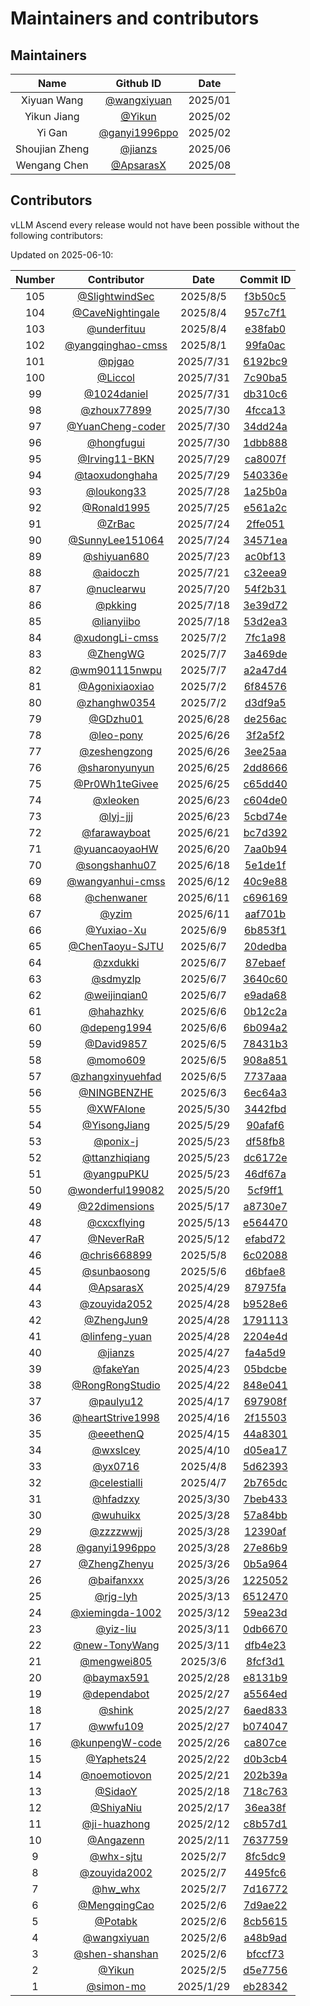 # Maintainers and contributors

## Maintainers

| Name | Github ID | Date |
|:-----------:|:-----:|:-----:|
| Xiyuan Wang| [@wangxiyuan](https://github.com/wangxiyuan) | 2025/01 |
| Yikun Jiang| [@Yikun](https://github.com/Yikun) | 2025/02 |
| Yi Gan| [@ganyi1996ppo](https://github.com/ganyi1996ppo) | 2025/02 |
| Shoujian Zheng| [@jianzs](https://github.com/jianzs) | 2025/06 |
| Wengang Chen | [@ApsarasX](https://github.com/ApsarasX) | 2025/08 |

## Contributors

vLLM Ascend every release would not have been possible without the following contributors:

Updated on 2025-06-10:

| Number | Contributor | Date | Commit ID |
|:------:|:-----------:|:-----:|:---------:|
| 105 | [@SlightwindSec](https://github.com/SlightwindSec) | 2025/8/5 | [f3b50c5](https://github.com/vllm-project/vllm-ascend/commit/f3b50c54e8243ad8ccefb9b033277fbdd382a9c4) |
| 104 | [@CaveNightingale](https://github.com/CaveNightingale) | 2025/8/4 | [957c7f1](https://github.com/vllm-project/vllm-ascend/commit/957c7f108d5f0aea230220ccdc18d657229e4030) |
| 103 | [@underfituu](https://github.com/underfituu) | 2025/8/4 | [e38fab0](https://github.com/vllm-project/vllm-ascend/commit/e38fab011d0b81f3a8e40d9bbe263c283dd4129b) |
| 102 | [@yangqinghao-cmss](https://github.com/yangqinghao-cmss) | 2025/8/1 | [99fa0ac](https://github.com/vllm-project/vllm-ascend/commit/99fa0ac882c79ae9282940125b042a44ea422757) |
| 101 | [@pjgao](https://github.com/pjgao) | 2025/7/31 | [6192bc9](https://github.com/vllm-project/vllm-ascend/commit/6192bc95c0e47097836e9be1f30f2a0a6fdca088) |
| 100 | [@Liccol](https://github.com/Liccol) | 2025/7/31 | [7c90ba5](https://github.com/vllm-project/vllm-ascend/commit/7c90ba5fe8e420b891fdd30df050a33e3767835d) |
| 99 | [@1024daniel](https://github.com/1024daniel) | 2025/7/31 | [db310c6](https://github.com/vllm-project/vllm-ascend/commit/db310c6ec97b056296f7c2348b90c1d96d0b562a) |
| 98 | [@zhoux77899](https://github.com/zhoux77899) | 2025/7/30 | [4fcca13](https://github.com/vllm-project/vllm-ascend/commit/4fcca137a70c11daa4070ae014288be154715939) |
| 97 | [@YuanCheng-coder](https://github.com/YuanCheng-coder) | 2025/7/30 | [34dd24a](https://github.com/vllm-project/vllm-ascend/commit/34dd24adf21fb85a2c413292754b1599832efae2) |
| 96 | [@hongfugui](https://github.com/hongfugui) | 2025/7/30 | [1dbb888](https://github.com/vllm-project/vllm-ascend/commit/1dbb8882759e4326f5706f6e610674423376c2f3) |
| 95 | [@Irving11-BKN](https://github.com/Irving11-BKN) | 2025/7/29 | [ca8007f](https://github.com/vllm-project/vllm-ascend/commit/ca8007f584141d3a59b2bcbd4f8ba269c9b7e252) |
| 94 | [@taoxudonghaha](https://github.com/taoxudonghaha) | 2025/7/29 | [540336e](https://github.com/vllm-project/vllm-ascend/commit/540336edc9db09072a9aaa486fbf7ce625da5b9e) |
| 93 | [@loukong33](https://github.com/loukong33) | 2025/7/28 | [1a25b0a](https://github.com/vllm-project/vllm-ascend/commit/1a25b0a2ddb23bf4d731ebac4503efaf237b191f) |
| 92 | [@Ronald1995](https://github.com/Ronald1995) | 2025/7/25 | [e561a2c](https://github.com/vllm-project/vllm-ascend/commit/e561a2c6ec4493b490b13a4a9007d8f451ae0d0f) |
| 91 | [@ZrBac](https://github.com/ZrBac) | 2025/7/24 | [2ffe051](https://github.com/vllm-project/vllm-ascend/commit/2ffe051859d585df8353d1b9eefb64c44078175a) |
| 90 | [@SunnyLee151064](https://github.com/SunnyLee151064) | 2025/7/24 | [34571ea](https://github.com/vllm-project/vllm-ascend/commit/34571ea5ae69529758edf75f0252f86ccb4c7184) |
| 89 | [@shiyuan680](https://github.com/shiyuan680) | 2025/7/23 | [ac0bf13](https://github.com/vllm-project/vllm-ascend/commit/ac0bf133f47ead20f18bf71f9be6dbe05fbd218f) |
| 88 | [@aidoczh](https://github.com/aidoczh) | 2025/7/21 | [c32eea9](https://github.com/vllm-project/vllm-ascend/commit/c32eea96b73d26268070f57ef98416decc98aff7) |
| 87 | [@nuclearwu](https://github.com/nuclearwu) | 2025/7/20 | [54f2b31](https://github.com/vllm-project/vllm-ascend/commit/54f2b311848badc86371d269140e729012a60f2c) |
| 86 | [@pkking](https://github.com/pkking) | 2025/7/18 | [3e39d72](https://github.com/vllm-project/vllm-ascend/commit/3e39d7234c0e5c66b184c136c602e87272b5a36e) |
| 85 | [@lianyiibo](https://github.com/lianyiibo) | 2025/7/18 | [53d2ea3](https://github.com/vllm-project/vllm-ascend/commit/53d2ea3789ffce32bf3ceb055d5582d28eadc6c7) |
| 84 | [@xudongLi-cmss](https://github.com/xudongLi-cmss) | 2025/7/2 | [7fc1a98](https://github.com/vllm-project/vllm-ascend/commit/7fc1a984890bd930f670deedcb2dda3a46f84576) |
| 83 | [@ZhengWG](https://github.com/) | 2025/7/7 | [3a469de](https://github.com/vllm-project/vllm-ascend/commit/9c886d0a1f0fc011692090b0395d734c83a469de) |
| 82 | [@wm901115nwpu](https://github.com/) | 2025/7/7 | [a2a47d4](https://github.com/vllm-project/vllm-ascend/commit/f08c4f15a27f0f27132f4ca7a0c226bf0a2a47d4) |
| 81 | [@Agonixiaoxiao](https://github.com/) | 2025/7/2 | [6f84576](https://github.com/vllm-project/vllm-ascend/commit/7fc1a984890bd930f670deedcb2dda3a46f84576) |
| 80 | [@zhanghw0354](https://github.com/zhanghw0354) | 2025/7/2 | [d3df9a5](https://github.com/vllm-project/vllm-ascend/commit/9fb3d558e5b57a3c97ee5e11b9f5dba6ad3df9a5) |
| 79 | [@GDzhu01](https://github.com/GDzhu01) | 2025/6/28 | [de256ac](https://github.com/vllm-project/vllm-ascend/commit/b308a7a25897b88d4a23a9e3d583f4ec6de256ac) |
| 78 | [@leo-pony](https://github.com/leo-pony) | 2025/6/26 | [3f2a5f2](https://github.com/vllm-project/vllm-ascend/commit/10253449120307e3b45f99d82218ba53e3f2a5f2) |
| 77 | [@zeshengzong](https://github.com/zeshengzong) | 2025/6/26 | [3ee25aa](https://github.com/vllm-project/vllm-ascend/commit/192dbbcc6e244a8471d3c00033dc637233ee25aa) |
| 76 | [@sharonyunyun](https://github.com/sharonyunyun) | 2025/6/25 | [2dd8666](https://github.com/vllm-project/vllm-ascend/commit/941269a6c5bbc79f6c1b6abd4680dc5802dd8666) |
| 75 | [@Pr0Wh1teGivee](https://github.com/Pr0Wh1teGivee) | 2025/6/25 | [c65dd40](https://github.com/vllm-project/vllm-ascend/commit/2fda60464c287fe456b4a2f27e63996edc65dd40) |
| 74 | [@xleoken](https://github.com/xleoken) | 2025/6/23 | [c604de0](https://github.com/vllm-project/vllm-ascend/commit/4447e53d7ad5edcda978ca6b0a3a26a73c604de0) |
| 73 | [@lyj-jjj](https://github.com/lyj-jjj) | 2025/6/23 | [5cbd74e](https://github.com/vllm-project/vllm-ascend/commit/5177bef87a21331dcca11159d3d1438075cbd74e) |
| 72 | [@farawayboat](https://github.com/farawayboat)| 2025/6/21 | [bc7d392](https://github.com/vllm-project/vllm-ascend/commit/097e7149f75c0806774bc68207f0f6270bc7d392)
| 71 | [@yuancaoyaoHW](https://github.com/yuancaoyaoHW) | 2025/6/20 | [7aa0b94](https://github.com/vllm-project/vllm-ascend/commit/00ae250f3ced68317bc91c93dc1f1a0977aa0b94)
| 70 | [@songshanhu07](https://github.com/songshanhu07) | 2025/6/18 | [5e1de1f](https://github.com/vllm-project/vllm-ascend/commit/2a70dbbdb8f55002de3313e17dfd595e1de1f)
| 69 | [@wangyanhui-cmss](https://github.com/wangyanhui-cmss) | 2025/6/12| [40c9e88](https://github.com/vllm-project/vllm-ascend/commit/2a5fb4014b863cee6abc3009f5bc5340c9e88) |
| 68 | [@chenwaner](https://github.com/chenwaner) | 2025/6/11 | [c696169](https://github.com/vllm-project/vllm-ascend/commit/e46dc142bf1180453c64226d76854fc1ec696169) |
| 67 | [@yzim](https://github.com/yzim) | 2025/6/11 | [aaf701b](https://github.com/vllm-project/vllm-ascend/commit/4153a5091b698c2270d160409e7fee73baaf701b) |
| 66 | [@Yuxiao-Xu](https://github.com/Yuxiao-Xu) | 2025/6/9 | [6b853f1](https://github.com/vllm-project/vllm-ascend/commit/6b853f15fe69ba335d2745ebcf14a164d0bcc505) |
| 65 | [@ChenTaoyu-SJTU](https://github.com/ChenTaoyu-SJTU) | 2025/6/7 | [20dedba](https://github.com/vllm-project/vllm-ascend/commit/20dedba5d1fc84b7ae8b49f9ce3e3649389e2193) |
| 64 | [@zxdukki](https://github.com/zxdukki) | 2025/6/7 | [87ebaef](https://github.com/vllm-project/vllm-ascend/commit/87ebaef4e4e519988f27a6aa378f614642202ecf) |
| 63 | [@sdmyzlp](https://github.com/sdmyzlp) | 2025/6/7 | [3640c60](https://github.com/vllm-project/vllm-ascend/commit/3640c60b0eb4d4cb104e20bfa406d3f1d17920a7) |
| 62 | [@weijinqian0](https://github.com/weijinqian0) | 2025/6/7 | [e9ada68](https://github.com/vllm-project/vllm-ascend/commit/e9ada685ece798f9fe0d4a287e3f5246a8a7207b) |
| 61 | [@hahazhky](https://github.com/hahazhky) | 2025/6/6 | [0b12c2a](https://github.com/vllm-project/vllm-ascend/commit/0b12c2acf7d9fd192beebebf662298067d9a5435) |
| 60 | [@depeng1994](https://github.com/depeng1994) | 2025/6/6 | [6b094a2](https://github.com/vllm-project/vllm-ascend/commit/6b094a2bd49a8a41eb3647568b2d9e5b337db81f) |
| 59 | [@David9857](https://github.com/David9857) | 2025/6/5 | [78431b3](https://github.com/vllm-project/vllm-ascend/commit/78431b34694dfa3c8f54ed7cc626660318557927) |
| 58 | [@momo609](https://github.com/momo609) | 2025/6/5 | [908a851](https://github.com/vllm-project/vllm-ascend/commit/908a851a776cfd9051cc062119e6ec481561c6f7) |
| 57 | [@zhangxinyuehfad](https://github.com/zhangxinyuehfad) | 2025/6/5 | [7737aaa](https://github.com/vllm-project/vllm-ascend/commit/7737aaa40f699b233a35fb61e908b687adc1e2e5) |
| 56 | [@NINGBENZHE](https://github.com/NINGBENZHE) | 2025/6/3 | [6ec64a3](https://github.com/vllm-project/vllm-ascend/commit/6ec64a3f9686df65b5a23a41aa301e669db19099) |
| 55 | [@XWFAlone](https://github.com/XWFAlone) | 2025/5/30 | [3442fbd](https://github.com/vllm-project/vllm-ascend/commit/3442fbdb235b4c6d72c2bc64a49707a7bd89958e) |
| 54 | [@YisongJiang](https://github.com/YisongJiang) | 2025/5/29 | [90afaf6](https://github.com/vllm-project/vllm-ascend/commit/90afaf6306f680307462becf3c78585737579851) |
| 53 | [@ponix-j](https://github.com/ponix-j) | 2025/5/23 | [df58fb8](https://github.com/vllm-project/vllm-ascend/commit/df58fb80eee24139fc61c495be3ce79cf81b3f73) |
| 52 | [@ttanzhiqiang](https://github.com/ttanzhiqiang) | 2025/5/23 | [dc6172e](https://github.com/vllm-project/vllm-ascend/commit/dc6172efd3860ce95b40a7b3e93611f875f06d40) |
| 51 | [@yangpuPKU](https://github.com/yangpuPKU) | 2025/5/23 | [46df67a](https://github.com/vllm-project/vllm-ascend/commit/46df67a5e9ab73fade08cbb2d8c0155cee7316d1) |
| 50 | [@wonderful199082](https://github.com/wonderful199082) | 2025/5/20 | [5cf9ff1](https://github.com/vllm-project/vllm-ascend/commit/5cf9ff18e91b0b7031c258d71a257b8e24689763) |
| 49 | [@22dimensions](https://github.com/22dimensions) | 2025/5/17 | [a8730e7](https://github.com/vllm-project/vllm-ascend/commit/a8730e7a3c4ac6c4b39a5946c943252fdea6cce5) |
| 48 | [@cxcxflying](https://github.com/cxcxflying) | 2025/5/13 | [e564470](https://github.com/vllm-project/vllm-ascend/commit/e56447033889ca95df512208cab22ef832bfdf07) |
| 47 | [@NeverRaR](https://github.com/NeverRaR) | 2025/5/12 | [efabd72](https://github.com/vllm-project/vllm-ascend/commit/efabd722eb757e49aa309c173bbec91ca8c4ced1) |
| 46 | [@chris668899](https://github.com/chris668899) | 2025/5/8 | [6c02088](https://github.com/vllm-project/vllm-ascend/commit/6c020883a8332b5c519f4f6502733edd9b391c2b) |
| 45 | [@sunbaosong](https://github.com/sunbaosong) | 2025/5/6 | [d6bfae8](https://github.com/vllm-project/vllm-ascend/commit/d6bfae8eeebedf677b643b712d367a3a69c9cce4) |
| 44 | [@ApsarasX](https://github.com/ApsarasX) | 2025/4/29 | [87975fa](https://github.com/vllm-project/vllm-ascend/commit/87975fa058fe3f90d204ded42a08989a8dcb413e) |
| 43 | [@zouyida2052](https://github.com/zouyida2052) | 2025/4/28 | [b9528e6](https://github.com/vllm-project/vllm-ascend/commit/b9528e6ecdc417cf444e55a0ce4a2bafdef0ea3b) |
| 42 | [@ZhengJun9](https://github.com/ZhengJun9) | 2025/4/28 | [1791113](https://github.com/vllm-project/vllm-ascend/commit/17911138c90d78a76bd691e9dcb56763db35b19f) |
| 41 | [@linfeng-yuan](https://github.com/linfeng-yuan) | 2025/4/28 | [2204e4d](https://github.com/vllm-project/vllm-ascend/commit/2204e4d08f8e10cf9c30154a14eaa5ca956c2acd) |
| 40 | [@jianzs](https://github.com/jianzs) | 2025/4/27 | [fa4a5d9](https://github.com/vllm-project/vllm-ascend/commit/fa4a5d980e8845a88b9162cf169f0a5ab230f8a5) |
| 39 | [@fakeYan](https://github.com/fakeYan) | 2025/4/23 | [05bdcbe](https://github.com/vllm-project/vllm-ascend/commit/05bdcbeae47c7fcb9b1c30cad059abf1d40b5421) |
| 38 | [@RongRongStudio](https://github.com/RongRongStudio) | 2025/4/22 | [848e041](https://github.com/vllm-project/vllm-ascend/commit/848e041a54732c923660dd02daf8e9bf439736a2) |
| 37 | [@paulyu12](https://github.com/paulyu12) | 2025/4/17 | [697908f](https://github.com/vllm-project/vllm-ascend/commit/697908f5cd7c65a3a917ec1a962b0886efc98c7e) |
| 36 | [@heartStrive1998](https://github.com/heartStrive1998) | 2025/4/16 | [2f15503](https://github.com/vllm-project/vllm-ascend/commit/2f155039dc3997640854daef469bbf0cb77dc6ed) |
| 35 | [@eeethenQ](https://github.com/eeethenQ) | 2025/4/15 | [44a8301](https://github.com/vllm-project/vllm-ascend/commit/44a8301424ded94dae83e13b837f5bfc0a1bfc15) |
| 34 | [@wxsIcey](https://github.com/wxsIcey) | 2025/4/10 | [d05ea17](https://github.com/vllm-project/vllm-ascend/commit/d05ea17427b82a506b97409a7de8359f18f565f7) |
| 33 | [@yx0716](https://github.com/yx0716) | 2025/4/8 | [5d62393](https://github.com/vllm-project/vllm-ascend/commit/5d6239306be9b0f5ac6dbaa137048c372a92ff20) |
| 32 | [@celestialli](https://github.com/celestialli) | 2025/4/7 | [2b765dc](https://github.com/vllm-project/vllm-ascend/commit/2b765dcc4974b1bafc26ff5da817ce7e652f0eb0) |
| 31 | [@hfadzxy](https://github.com/hfadzxy) | 2025/3/30 | [7beb433](https://github.com/vllm-project/vllm-ascend/commit/7beb4339dc8047af9ef64db1d0a8c59ddbb3709f) |
| 30 | [@wuhuikx](https://github.com/wuhuikx) | 2025/3/28 | [57a84bb](https://github.com/vllm-project/vllm-ascend/commit/57a84bb7befeaa0dc62aa35fa406e4d6affbfcca) |
| 29 | [@zzzzwwjj](https://github.com/zzzzwwjj) | 2025/3/28 | [12390af](https://github.com/vllm-project/vllm-ascend/commit/12390af075962456ecc8233d8dcce7064b75f390) |
| 28 | [@ganyi1996ppo](https://github.com/ganyi1996ppo) | 2025/3/28 | [27e86b9](https://github.com/vllm-project/vllm-ascend/commit/27e86b993a6a810d818143ec9dbfc439a419fa77) |
| 27 | [@ZhengZhenyu](https://github.com/ZhengZhenyu) | 2025/3/26 | [0b5a964](https://github.com/vllm-project/vllm-ascend/commit/0b5a9643fd6c3240d7ede669e37209d7ff433841) |
| 26 | [@baifanxxx](https://github.com/baifanxxx) | 2025/3/26 | [1225052](https://github.com/vllm-project/vllm-ascend/commit/122505208ff6284f409846ca7294f4a4b9883285) |
| 25 | [@rjg-lyh](https://github.com/rjg-lyh) | 2025/3/13 | [6512470](https://github.com/vllm-project/vllm-ascend/commit/65124705fb39d4cc2c94c80254421e067a82fe50) |
| 24 | [@xiemingda-1002](https://github.com/xiemingda-1002) | 2025/3/12 | [59ea23d](https://github.com/vllm-project/vllm-ascend/commit/59ea23d0d394879d7f33de6fd22242539b9c3cc5) |
| 23 | [@yiz-liu](https://github.com/yiz-liu) | 2025/3/11 | [0db6670](https://github.com/vllm-project/vllm-ascend/commit/0db6670bfab8cb1d84c9e7270df0a1d42d6ce7ca) |
| 22 | [@new-TonyWang](https://github.com/new-TonyWang) | 2025/3/11 | [dfb4e23](https://github.com/vllm-project/vllm-ascend/commit/dfb4e23e9d820ac992a071c123bbe983c7b01b2e) |
| 21 | [@mengwei805](https://github.com/mengwei805) | 2025/3/6 | [8fcf3d1](https://github.com/vllm-project/vllm-ascend/commit/8fcf3d1704084626db35c5dc82ade446508598d4) |
| 20 | [@baymax591](https://github.com/baymax591) | 2025/2/28 | [e8131b9](https://github.com/vllm-project/vllm-ascend/commit/e8131b99cf199f50a304e6e6fb125a1b95bcc92b) |
| 19 | [@dependabot](https://github.com/dependabot) | 2025/2/27 | [a5564ed](https://github.com/vllm-project/vllm-ascend/commit/a5564ed5d8fd9818936a22d9ea35951a27513b4c) |
| 18 | [@shink](https://github.com/shink) | 2025/2/27 | [6aed833](https://github.com/vllm-project/vllm-ascend/commit/6aed83335cbe92fd0b8ef07c28966a753d012ccb) |
| 17 | [@wwfu109](https://github.com/wwfu109) | 2025/2/27 | [b074047](https://github.com/vllm-project/vllm-ascend/commit/b07404766bdaf6e3cebc5cb0aba89a247501302e) |
| 16 | [@kunpengW-code](https://github.com/kunpengW-code) | 2025/2/26 | [ca807ce](https://github.com/vllm-project/vllm-ascend/commit/ca807ce49ed64aa89242f5ae29b9862a77648b45) |
| 15 | [@Yaphets24](https://github.com/Yaphets24) | 2025/2/22 | [d0b3cb4](https://github.com/vllm-project/vllm-ascend/commit/d0b3cb4fa79d5fc7f8245a3c68885ce1fa030ba4) |
| 14 | [@noemotiovon](https://github.com/noemotiovon) | 2025/2/21 | [202b39a](https://github.com/vllm-project/vllm-ascend/commit/202b39a38c2869b0ecc3df486550fb555a2eb0c0) |
| 13 | [@SidaoY](https://github.com/SidaoY) | 2025/2/18 | [718c763](https://github.com/vllm-project/vllm-ascend/commit/718c7638555d12cd43ea2a9e497e185778b68595) |
| 12 | [@ShiyaNiu](https://github.com/ShiyaNiu) | 2025/2/17 | [36ea38f](https://github.com/vllm-project/vllm-ascend/commit/36ea38fde56437ff1745bd95cd8d9e02a6578d38) |
| 11 | [@ji-huazhong](https://github.com/ji-huazhong) | 2025/2/12 | [c8b57d1](https://github.com/vllm-project/vllm-ascend/commit/c8b57d10b24efcd9b4fadeb66cfbf66aa3dd5f82) |
| 10 | [@Angazenn](https://github.com/Angazenn) | 2025/2/11 | [7637759](https://github.com/vllm-project/vllm-ascend/commit/7637759056028839c74960d9cfd3ce6275ee5d35) |
| 9 | [@whx-sjtu](https://github.com/whx-sjtu) | 2025/2/7 | [8fc5dc9](https://github.com/vllm-project/vllm-ascend/commit/8fc5dc966aaf4e174d1ec0d1902c40289411ec0e) |
| 8 | [@zouyida2002](https://github.com/zouyida2002) | 2025/2/7 | [4495fc6](https://github.com/vllm-project/vllm-ascend/commit/4495fc68389e3fb1ef14534c202948931e38446b) |
| 7 | [@hw_whx](https://github.com/hw_whx) | 2025/2/7 | [7d16772](https://github.com/vllm-project/vllm-ascend/commit/7d1677263bc6628ade33bb780455e0f6e5b9b27a) |
| 6 | [@MengqingCao](https://github.com/MengqingCao) | 2025/2/6 | [7d9ae22](https://github.com/vllm-project/vllm-ascend/commit/7d9ae22ecb6dc3ea4e720e5109cf46e1ae7da730) |
| 5 | [@Potabk](https://github.com/Potabk) | 2025/2/6 | [8cb5615](https://github.com/vllm-project/vllm-ascend/commit/8cb5615fb010b34c2f4f89e03e6257bfee851f86) |
| 4 | [@wangxiyuan](https://github.com/wangxiyuan) | 2025/2/6 | [a48b9ad](https://github.com/vllm-project/vllm-ascend/commit/a48b9addefd292af523644411d4ff4142dd4bc66) |
| 3 | [@shen-shanshan](https://github.com/shen-shanshan) | 2025/2/6 | [bfccf73](https://github.com/vllm-project/vllm-ascend/commit/bfccf739e2fe121b54d9b198c2ec205a9379190e) |
| 2 | [@Yikun](https://github.com/Yikun) | 2025/2/5 | [d5e7756](https://github.com/vllm-project/vllm-ascend/commit/d5e7756028bd5884ade96b654555c375770a2f64) |
| 1 | [@simon-mo](https://github.com/simon-mo) | 2025/1/29 | [eb28342](https://github.com/vllm-project/vllm-ascend/commit/eb283428ddc17207b6866118f9bc15454b5b8801) |
